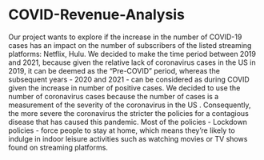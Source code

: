 # COVID-Revenue-Analysis
Our project wants to explore if the increase in the number of COVID-19 cases has an impact on the number of subscribers of the listed streaming platforms: Netflix, Hulu.
We decided to make the time period between 2019 and 2021, because given the relative lack of coronavirus cases in the US in 2019, it can be deemed as the “Pre-COVID” period, whereas the subsequent years - 2020 and 2021 - can be considered as during COVID given the increase in number of positive cases.
We decided to use the number of coronavirus cases because the number of cases is a measurement of the severity of the coronavirus in the US . Consequently, the more severe the coronavirus the stricter the policies for a contagious disease that has caused this pandemic. Most of the policies - Lockdown policies - force people to stay at home, which means they’re likely to indulge in indoor leisure activities such as watching movies or TV shows found on streaming platforms.
